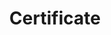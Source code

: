 ---
title: Certificate
menu:
  product_voyager_5.0.0-rc.4:
    identifier: certificate
    name: Certificate
    parent: user-guide
    weight: 80
left_menu: product_voyager_5.0.0-rc.4
---